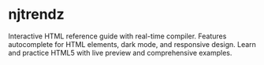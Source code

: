 # njtrendz
Interactive HTML reference guide with real-time compiler. Features autocomplete for HTML elements, dark mode, and responsive design. Learn and practice HTML5 with live preview and comprehensive examples.
